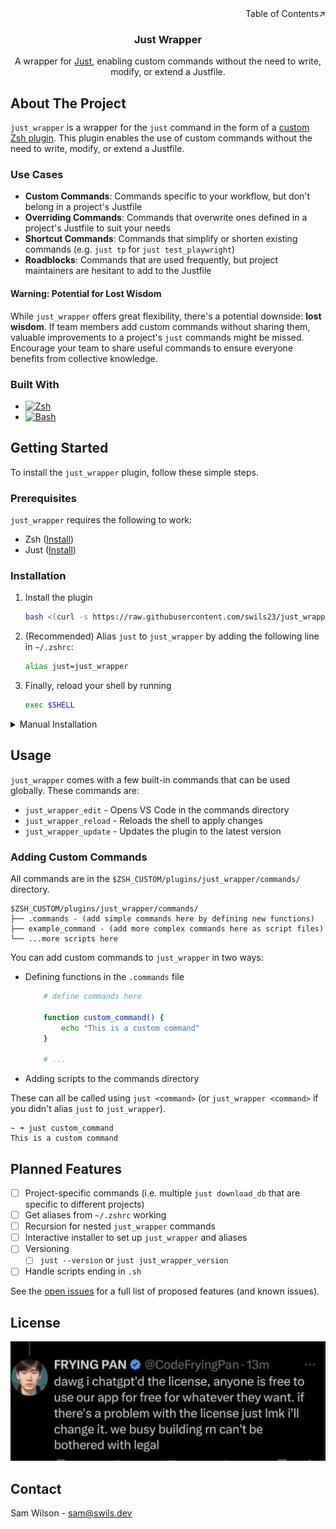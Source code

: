 <div align=right>Table of Contents↗️</div>

<div align="center">
    <h3 align="center">Just Wrapper</h3>
    <p align="center">
        A wrapper for <a href="https://github.com/casey/just">Just</a>, enabling custom commands without the need to write, modify, or extend a Justfile.
    </p>
</div>


## About The Project
`just_wrapper` is a wrapper for the `just` command in the form of a [custom Zsh plugin](https://github.com/ohmyzsh/ohmyzsh/wiki/Customization#adding-a-new-plugin). This plugin enables the use of custom commands without the need to write, modify, or extend a Justfile. 

### Use Cases
- **Custom Commands**: Commands specific to your workflow, but don't belong in a project's Justfile
- **Overriding Commands**: Commands that overwrite ones defined in a project's Justfile to suit your needs
- **Shortcut Commands**: Commands that simplify or shorten existing commands (e.g. `just tp` for `just test_playwright`)
- **Roadblocks**: Commands that are used frequently, but project maintainers are hesitant to add to the Justfile

#### Warning: Potential for Lost Wisdom

While `just_wrapper` offers great flexibility, there's a potential downside: **lost wisdom**. If team members add custom commands without sharing them, valuable improvements to a project's `just` commands might be missed. Encourage your team to share useful commands to ensure everyone benefits from collective knowledge.


### Built With
* [![Zsh][ZSH-logo]][ZSH-url]
* [![Bash][Bash-logo]][Bash-url]


## Getting Started
To install the `just_wrapper` plugin, follow these simple steps.

### Prerequisites
`just_wrapper` requires the following to work:

* Zsh ([Install](https://ohmyz.sh/#install))
* Just ([Install](https://github.com/casey/just#installation))

### Installation
1. Install the plugin
    ```sh
    bash <(curl -s https://raw.githubusercontent.com/swils23/just_wrapper/main/install_script) "$ZSH_CUSTOM"
    ```
2. (Recommended) Alias `just` to `just_wrapper` by adding the following line in `~/.zshrc`:
    ```sh
    alias just=just_wrapper
    ```
3. Finally, reload your shell by running
    ```sh 
    exec $SHELL
    ```

<details>
  <summary>Manual Installation</summary>
  1. TODO
</details>


## Usage
`just_wrapper` comes with a few built-in commands that can be used globally. These commands are:

* `just_wrapper_edit` - Opens VS Code in the commands directory
* `just_wrapper_reload` - Reloads the shell to apply changes
* `just_wrapper_update` - Updates the plugin to the latest version


### Adding Custom Commands
All commands are in the `$ZSH_CUSTOM/plugins/just_wrapper/commands/` directory.
```
$ZSH_CUSTOM/plugins/just_wrapper/commands/
├── .commands - (add simple commands here by defining new functions)
├── example_command - (add more complex commands here as script files)
└── ...more scripts here
```

You can add custom commands to `just_wrapper` in two ways:
- Defining functions in the `.commands` file
    ```sh
        # define commands here

        function custom_command() {
            echo "This is a custom command"
        }

        # ...
    ```

- Adding scripts to the commands directory
    
These can all be called using `just <command>` (or `just_wrapper <command>` if you didn't alias `just` to `just_wrapper`).
```
~ ➜ just custom_command
This is a custom command
```


## Planned Features
- [ ] Project-specific commands (i.e. multiple `just download_db` that are specific to different projects)
- [ ] Get aliases from `~/.zshrc` working
- [ ] Recursion for nested `just_wrapper` commands
- [ ] Interactive installer to set up `just_wrapper` and aliases
- [ ] Versioning
    - [ ] `just --version` or `just just_wrapper_version`
- [ ] Handle scripts ending in `.sh`

See the [open issues](https://github.com/swils23/just_wrapper/issues) for a full list of proposed features (and known issues).


## License
![License][license-img]


## Contact
Sam Wilson - [sam@swils.dev](mailto:sam@swils.dev)


[license-img]: images/LICENSE.jpg

[ZSH-url]: https://ohmyz.sh/
[ZSH-logo]: https://img.shields.io/badge/Zsh-1A2C34?style=for-the-badge&logo=gnu-bash&logoColor=white

[Bash-url]: https://www.gnu.org/software/bash/
[Bash-logo]: https://img.shields.io/badge/Bash-4EAA25?style=for-the-badge&logo=gnu-bash&logoColor=white
